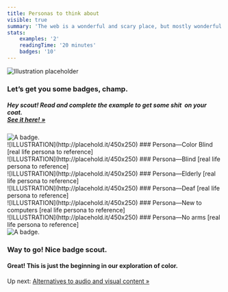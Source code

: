 ```yaml
---
title: Personas to think about
visible: true
summary: 'The web is a wonderful and scary place, but mostly wonderful. The access to information is astounding but most of it, is only accessible to those who are without impairments. The following manuals within the online camp is to get you ready for the'
stats:
    examples: '2'
    readingTime: '20 minutes'
    badges: '10'
---
```

<section>
    <img src="/user/pages/05.about-manual/about-hero-placeholder.png" alt="Illustration placeholder" />
</section>

<section class="section--badge-cta section--badge-cta__purple">
    <div class="container">
        <div class="flex-grid--gutters">
            <div class="col--width__nine">
                <h3>Let’s get you some badges, champ.</h3>
                <h5><em>Hey scout! Read and complete the example to get some shit  on your coat. <br /><a href="/badge-manual">See it here! &raquo;</a></em></h5>
            </div>
            <div class="col--width__three">
                <div class="badge--box">
                    <img class="img--badge" alt="A badge." src="/user/pages/01.home/badge-star-holder.png">
                </div>
            </div>
        </div>
    </div>
</section>

<section>
<div class="container--content section--marg">
<div class="box purple stripe" markdown="1">
![ILLUSTRATION](http://placehold.it/450x250)
### Persona—Color Blind
[real life persona to reference]
</div>
</div>
</section>

<section>
<div class="container--content section--marg">
<div class="box purple stripe" markdown="1">
![ILLUSTRATION](http://placehold.it/450x250)
### Persona—Blind
[real life persona to reference]
</div>
</div>
</section>

<section>
<div class="container--content section--marg">
<div class="box purple stripe" markdown="1">
![ILLUSTRATION](http://placehold.it/450x250)
### Persona—Elderly
[real life persona to reference]
</div>
</div>
</section>

<section>
<div class="container--content section--marg">
<div class="box purple stripe" markdown="1">
![ILLUSTRATION](http://placehold.it/450x250)
### Persona—Deaf
[real life persona to reference]
</div>
</div>
</section>

<section>
<div class="container--content section--marg">
<div class="box purple stripe" markdown="1">
![ILLUSTRATION](http://placehold.it/450x250)
### Persona—New to computers
[real life persona to reference]
</div>
</div>
</section>

<section>
<div class="container--content section--marg">
<div class="box purple stripe" markdown="1">
![ILLUSTRATION](http://placehold.it/450x250)
### Persona—No arms
[real life persona to reference]
</div>
</div>
</section>

<section class="section--badge-cta section--badge-cta__yellow mt--60">
    <div class="container">
        <div class="flex-grid--gutters">
            <div class="col--width__four">
                <div class="badge--box">
                    <img class="img--badge" alt="A badge." src="/user/pages/01.home/badge-star-holder.png">
                </div>
            </div>
            <div class="col--width__eight">
                <h3>Way to go! Nice badge scout.</h3>
                <h4>Great! This is just the beginning in our exploration of color.</h4>
                <span>Up next: </span><a href="/">Alternatives to audio and visual content &raquo;</a>
            </div>
        </div>
    </div>
</section>
